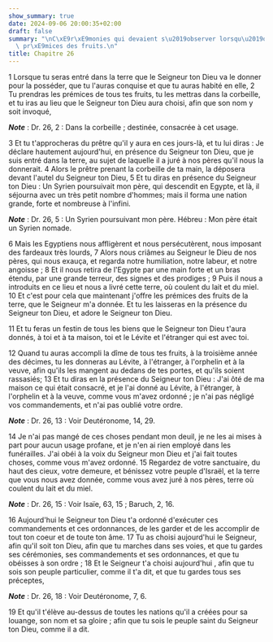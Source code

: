 ```yaml
---
show_summary: true
date: 2024-09-06 20:00:35+02:00
draft: false
summary: "\nC\xE9r\xE9monies qui devaient s\u2019observer lorsqu\u2019on offrait les\
  \ pr\xE9mices des fruits.\n"
title: Chapitre 26
---
```





1 Lorsque tu seras entré dans la terre que le Seigneur ton Dieu va le donner pour la posséder, que tu l'auras conquise et que tu auras habité en elle, 2 Tu prendras les prémices de tous tes fruits, tu les mettras dans la corbeille, et tu iras au lieu que le Seigneur ton Dieu aura choisi, afin que son nom y soit invoqué,

***Note*** :  Dr. 26, 2 : Dans la corbeille ; destinée, consacrée à cet usage.

3 Et tu t'approcheras du prêtre qu'il y aura en ces jours-là, et tu lui diras : Je déclare hautement aujourd'hui, en présence du Seigneur ton Dieu, que je suis entré dans la terre, au sujet de laquelle il a juré à nos pères qu'il nous la donnerait. 4 Alors le prêtre prenant la corbeille de ta main, la déposera devant l'autel du Seigneur ton Dieu, 5 Et tu diras en présence du Seigneur ton Dieu : Un Syrien poursuivait mon père, qui descendit en Egypte, et là, il séjourna avec un très petit nombre d'hommes; mais il forma une nation grande, forte et nombreuse à l'infini.

***Note*** :  Dr. 26, 5 : Un Syrien poursuivant mon père. Hébreu : Mon père était un Syrien nomade.

6 Mais les Egyptiens nous affligèrent et nous persécutèrent, nous imposant des fardeaux très lourds, 7 Alors nous criâmes au Seigneur le Dieu de nos pères, qui nous exauça, et regarda notre humiliation, notre labeur, et notre angoisse ; 8 Et il nous retira de l'Egypte par une main forte et un bras étendu, par une grande terreur, des signes et des prodiges ; 9 Puis il nous a introduits en ce lieu et nous a livré cette terre, où coulent du lait et du miel. 10 Et c'est pour cela que maintenant j'offre les prémices des fruits de la terre, que le Seigneur m'a donnée. Et tu les laisseras en la présence du Seigneur ton Dieu, et adore le Seigneur ton Dieu.


11 Et tu feras un festin de tous les biens que le Seigneur ton Dieu t'aura donnés, à toi et à ta maison, toi et le Lévite et l'étranger qui est avec toi.


12 Quand tu auras accompli la dîme de tous tes fruits, à la troisième année des décimes, tu les donneras au Lévite, à l'étranger, à l'orphelin et à la veuve, afin qu'ils les mangent au dedans de tes portes, et qu'ils soient rassasiés; 13 Et tu diras en la présence du Seigneur ton Dieu : J'ai ôté de ma maison ce qui était consacré, et je l'ai donné au Lévite, à l'étranger, à l'orphelin et à la veuve, comme vous m'avez ordonné ; je n'ai pas négligé vos commandements, et n'ai pas oublié votre ordre.

***Note*** :  Dr. 26, 13 : Voir Deutéronome, 14, 29.

14 Je n'ai pas mangé de ces choses pendant mon deuil, je ne les ai mises à part pour aucun usage profane, et je n'en ai rien employé dans les funérailles. J'ai obéi à la voix du Seigneur mon Dieu et j'ai fait toutes choses, comme vous m'avez ordonné. 15 Regardez de votre sanctuaire, du haut des cieux, votre demeure, et bénissez votre peuple d'Israël, et la terre que vous nous avez donnée, comme vous avez juré à nos pères, terre où coulent du lait et du miel.

***Note*** :  Dr. 26, 15 : Voir Isaïe, 63, 15 ; Baruch, 2, 16.


16 Aujourd'hui le Seigneur ton Dieu t'a ordonné d'exécuter ces commandements et ces ordonnances, de les garder et de les accomplir de tout ton coeur et de toute ton âme. 17 Tu as choisi aujourd'hui le Seigneur, afin qu'il soit ton Dieu, afin que tu marches dans ses voies, et que tu gardes ses cérémonies, ses commandements et ses ordonnances, et que tu obéisses à son ordre ; 18 Et le Seigneur t'a choisi aujourd'hui , afin que tu sois son peuple particulier, comme il t'a dit, et que tu gardes tous ses préceptes,

***Note*** :  Dr. 26, 18 : Voir Deutéronome, 7, 6.

19 Et qu'il t'élève au-dessus de toutes les nations qu'il a créées pour sa louange, son nom et sa gloire ; afin que tu sois le peuple saint du Seigneur ton Dieu, comme il a dit.

